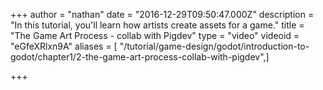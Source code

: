 +++
author = "nathan"
date = "2016-12-29T09:50:47.000Z"
description = "In this tutorial, you'll learn how artists create assets for a game."
title = "The Game Art Process - collab with Pigdev"
type = "video"
videoid = "eGfeXRlxn9A"
aliases = [ "/tutorial/game-design/godot/introduction-to-godot/chapter1/2-the-game-art-process-collab-with-pigdev",]

+++